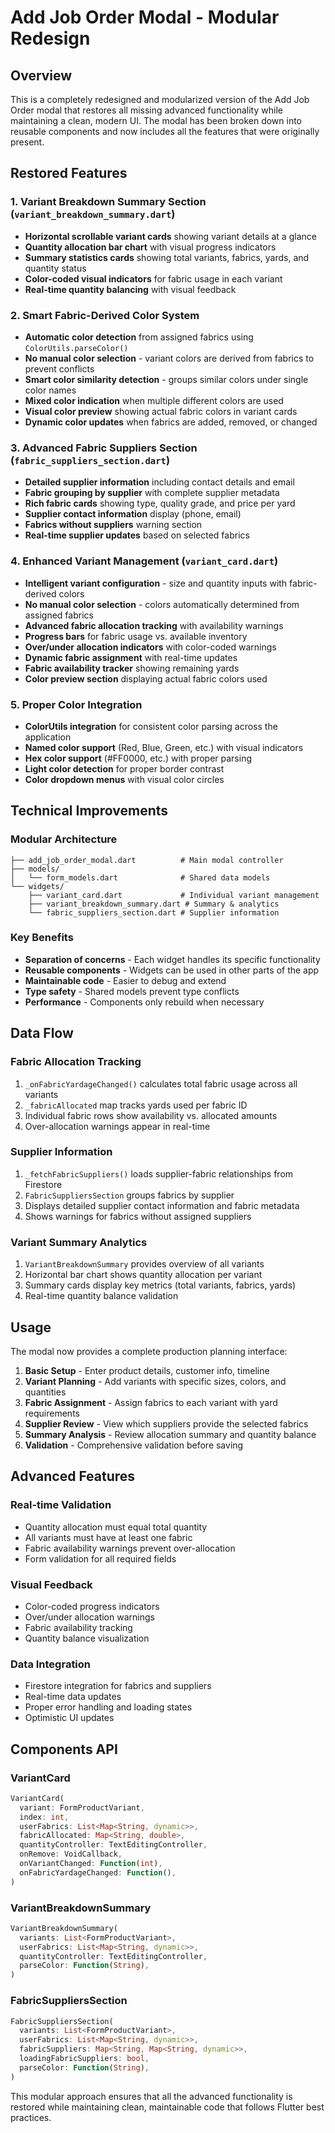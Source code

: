 # Add Job Order Modal - Modular Redesign

## Overview
This is a completely redesigned and modularized version of the Add Job Order modal that restores all missing advanced functionality while maintaining a clean, modern UI. The modal has been broken down into reusable components and now includes all the features that were originally present.

## Restored Features

### 1. Variant Breakdown Summary Section (`variant_breakdown_summary.dart`)
- **Horizontal scrollable variant cards** showing variant details at a glance
- **Quantity allocation bar chart** with visual progress indicators 
- **Summary statistics cards** showing total variants, fabrics, yards, and quantity status
- **Color-coded visual indicators** for fabric usage in each variant
- **Real-time quantity balancing** with visual feedback

### 2. Smart Fabric-Derived Color System
- **Automatic color detection** from assigned fabrics using `ColorUtils.parseColor()`
- **No manual color selection** - variant colors are derived from fabrics to prevent conflicts
- **Smart color similarity detection** - groups similar colors under single color names
- **Mixed color indication** when multiple different colors are used
- **Visual color preview** showing actual fabric colors in variant cards
- **Dynamic color updates** when fabrics are added, removed, or changed

### 3. Advanced Fabric Suppliers Section (`fabric_suppliers_section.dart`)
- **Detailed supplier information** including contact details and email
- **Fabric grouping by supplier** with complete supplier metadata
- **Rich fabric cards** showing type, quality grade, and price per yard
- **Supplier contact information** display (phone, email)
- **Fabrics without suppliers** warning section
- **Real-time supplier updates** based on selected fabrics

### 4. Enhanced Variant Management (`variant_card.dart`)
- **Intelligent variant configuration** - size and quantity inputs with fabric-derived colors
- **No manual color selection** - colors automatically determined from assigned fabrics
- **Advanced fabric allocation tracking** with availability warnings
- **Progress bars** for fabric usage vs. available inventory
- **Over/under allocation indicators** with color-coded warnings
- **Dynamic fabric assignment** with real-time updates
- **Fabric availability tracker** showing remaining yards
- **Color preview section** displaying actual fabric colors used

### 5. Proper Color Integration
- **ColorUtils integration** for consistent color parsing across the application
- **Named color support** (Red, Blue, Green, etc.) with visual indicators
- **Hex color support** (#FF0000, etc.) with proper parsing
- **Light color detection** for proper border contrast
- **Color dropdown menus** with visual color circles

## Technical Improvements

### Modular Architecture
```
├── add_job_order_modal.dart          # Main modal controller
├── models/
│   └── form_models.dart              # Shared data models
└── widgets/
    ├── variant_card.dart             # Individual variant management
    ├── variant_breakdown_summary.dart # Summary & analytics
    └── fabric_suppliers_section.dart # Supplier information
```

### Key Benefits
- **Separation of concerns** - Each widget handles its specific functionality
- **Reusable components** - Widgets can be used in other parts of the app
- **Maintainable code** - Easier to debug and extend
- **Type safety** - Shared models prevent type conflicts
- **Performance** - Components only rebuild when necessary

## Data Flow

### Fabric Allocation Tracking
1. `_onFabricYardageChanged()` calculates total fabric usage across all variants
2. `_fabricAllocated` map tracks yards used per fabric ID
3. Individual fabric rows show availability vs. allocated amounts
4. Over-allocation warnings appear in real-time

### Supplier Information
1. `_fetchFabricSuppliers()` loads supplier-fabric relationships from Firestore
2. `FabricSuppliersSection` groups fabrics by supplier
3. Displays detailed supplier contact information and fabric metadata
4. Shows warnings for fabrics without assigned suppliers

### Variant Summary Analytics
1. `VariantBreakdownSummary` provides overview of all variants
2. Horizontal bar chart shows quantity allocation per variant
3. Summary cards display key metrics (total variants, fabrics, yards)
4. Real-time quantity balance validation

## Usage

The modal now provides a complete production planning interface:

1. **Basic Setup** - Enter product details, customer info, timeline
2. **Variant Planning** - Add variants with specific sizes, colors, and quantities
3. **Fabric Assignment** - Assign fabrics to each variant with yard requirements
4. **Supplier Review** - View which suppliers provide the selected fabrics
5. **Summary Analysis** - Review allocation summary and quantity balance
6. **Validation** - Comprehensive validation before saving

## Advanced Features

### Real-time Validation
- Quantity allocation must equal total quantity
- All variants must have at least one fabric
- Fabric availability warnings prevent over-allocation
- Form validation for all required fields

### Visual Feedback
- Color-coded progress indicators
- Over/under allocation warnings
- Fabric availability tracking
- Quantity balance visualization

### Data Integration
- Firestore integration for fabrics and suppliers
- Real-time data updates
- Proper error handling and loading states
- Optimistic UI updates

## Components API

### VariantCard
```dart
VariantCard(
  variant: FormProductVariant,
  index: int,
  userFabrics: List<Map<String, dynamic>>,
  fabricAllocated: Map<String, double>,
  quantityController: TextEditingController,
  onRemove: VoidCallback,
  onVariantChanged: Function(int),
  onFabricYardageChanged: Function(),
)
```

### VariantBreakdownSummary
```dart
VariantBreakdownSummary(
  variants: List<FormProductVariant>,
  userFabrics: List<Map<String, dynamic>>,
  quantityController: TextEditingController,
  parseColor: Function(String),
)
```

### FabricSuppliersSection
```dart
FabricSuppliersSection(
  variants: List<FormProductVariant>,
  userFabrics: List<Map<String, dynamic>>,
  fabricSuppliers: Map<String, Map<String, dynamic>>,
  loadingFabricSuppliers: bool,
  parseColor: Function(String),
)
```

This modular approach ensures that all the advanced functionality is restored while maintaining clean, maintainable code that follows Flutter best practices.
